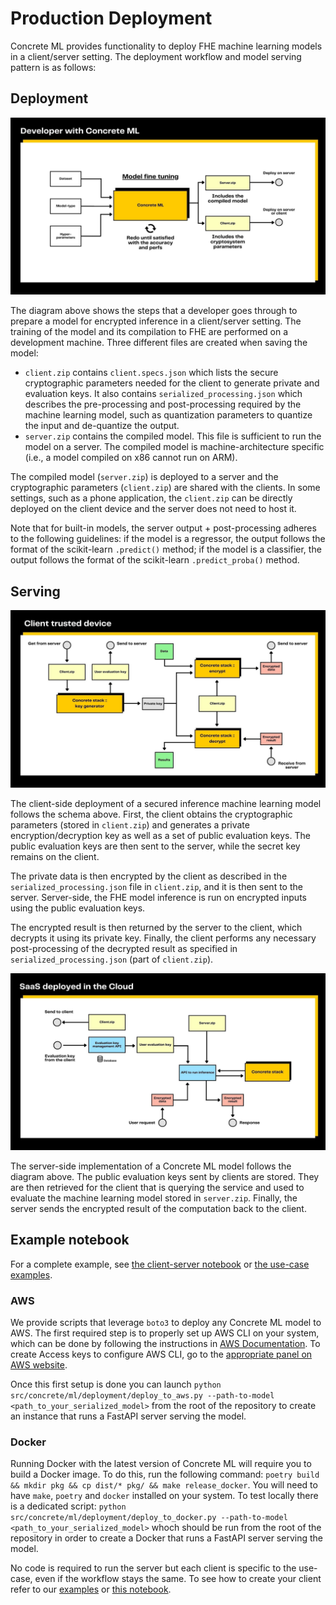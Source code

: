 # Production Deployment

Concrete ML provides functionality to deploy FHE machine learning models in a client/server setting. The deployment workflow and model serving pattern is as follows:

## Deployment

![](../figures/concretemlgraph1.jpg)

The diagram above shows the steps that a developer goes through to prepare a model for encrypted inference in a client/server setting. The training of the model and its compilation to FHE are performed on a development machine. Three different files are created when saving the model:

- `client.zip` contains `client.specs.json` which lists the secure cryptographic parameters needed for the client to generate private and evaluation keys. It also contains `serialized_processing.json` which describes the pre-processing and post-processing required by the machine learning model, such as quantization parameters to quantize the input and de-quantize the output.
- `server.zip` contains the compiled model. This file is sufficient to run the model on a server. The compiled model is machine-architecture specific (i.e., a model compiled on x86 cannot run on ARM).

The compiled model (`server.zip`) is deployed to a server and the cryptographic parameters (`client.zip`) are shared with the clients. In some settings, such as a phone application, the `client.zip` can be directly deployed on the client device and the server does not need to host it.

Note that for built-in models, the server output + post-processing adheres to the following guidelines: if the model is a regressor, the output follows the format of the scikit-learn `.predict()` method; if the model is a classifier, the output follows the format of the scikit-learn `.predict_proba()` method.

## Serving

![](../figures/concretemlgraph3.jpg)

The client-side deployment of a secured inference machine learning model follows the schema above. First, the client obtains the cryptographic parameters (stored in `client.zip`) and generates a private encryption/decryption key as well as a set of public evaluation keys. The public evaluation keys are then sent to the server, while the secret key remains on the client.

The private data is then encrypted by the client as described in the `serialized_processing.json` file in `client.zip`, and it is then sent to the server. Server-side, the FHE model inference is run on encrypted inputs using the public evaluation keys.

The encrypted result is then returned by the server to the client, which decrypts it using its private key. Finally, the client performs any necessary post-processing of the decrypted result as specified in `serialized_processing.json` (part of `client.zip`).

![](../figures/concretemlgraph2.jpg)

The server-side implementation of a Concrete ML model follows the diagram above. The public evaluation keys sent by clients are stored. They are then retrieved for the client that is querying the service and used to evaluate the machine learning model stored in `server.zip`. Finally, the server sends the encrypted result of the computation back to the client.

## Example notebook

For a complete example, see [the client-server notebook](../advanced_examples/ClientServer.ipynb) or [the use-case examples](../../use_case_examples/deployment/).

### AWS

We provide scripts that leverage `boto3` to deploy any Concrete ML model to AWS.
The first required step is to properly set up AWS CLI on your system, which can be done by following the instructions in [AWS Documentation](https://docs.aws.amazon.com/cli/latest/userguide/cli-configure-files.html).
To create Access keys to configure AWS CLI, go to the [appropriate panel on AWS website](https://us-east-1.console.aws.amazon.com/iamv2/home?region=us-east-1#/security_credentials?section=IAM_credentials).

Once this first setup is done you can launch `python src/concrete/ml/deployment/deploy_to_aws.py --path-to-model <path_to_your_serialized_model>` from the root of the repository to create an instance that runs a FastAPI server serving the model.

### Docker

Running Docker with the latest version of Concrete ML will require you to build a Docker image. To do this, run the following command: `poetry build && mkdir pkg && cp dist/* pkg/ && make release_docker`. You will need to have `make`, `poetry` and `docker` installed on your system.
To test locally there is a dedicated script: `python src/concrete/ml/deployment/deploy_to_docker.py --path-to-model <path_to_your_serialized_model>` whoch should be run from the root of the repository in order to create a Docker that runs a FastAPI server serving the model.

No code is required to run the server but each client is specific to the use-case, even if the workflow stays the same.
To see how to create your client refer to our [examples](../../use_case_examples/deployment) or [this notebook](../advanced_examples/Deployment.ipynb).
